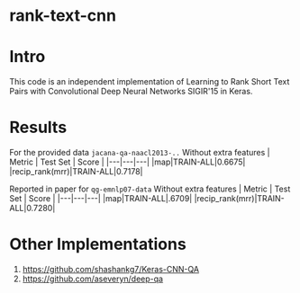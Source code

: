 # rank-text-cnn

# Intro
This code is an independent implementation of Learning to Rank Short Text Pairs with Convolutional Deep Neural Networks SIGIR'15 in Keras.

# Results
For the provided data `jacana-qa-naacl2013-..`
Without extra features
|  Metric |  Test Set | Score  |
|---|---|---|
|map|TRAIN-ALL|0.6675|
|recip_rank(mrr)|TRAIN-ALL|0.7178|

Reported in paper for `qg-emnlp07-data`
Without extra features
|  Metric |  Test Set | Score  |
|---|---|---|
|map|TRAIN-ALL|.6709|
|recip_rank(mrr)|TRAIN-ALL|0.7280|

# Other Implementations
1. https://github.com/shashankg7/Keras-CNN-QA
2. https://github.com/aseveryn/deep-qa